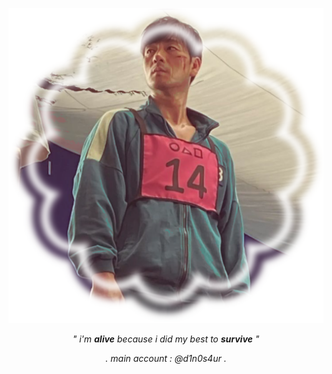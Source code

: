 <p align="center"> 
<img src="399720CF-320C-445E-82BA-86DC58583713 (1).png">
<p align="center"> 
<t><i>" i'm <b>alive</b> because i did my best to <b>survive</b> "</i></t>
<p align="center"> 
<t><i>. main account : @d1n0s4ur .</i></t>
